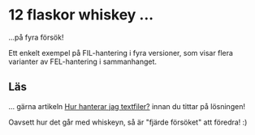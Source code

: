 # 12 flaskor whiskey ...

...på fyra försök!

Ett enkelt exempel på FIL-hantering i fyra versioner, som visar flera varianter av FEL-hantering i sammanhanget.

## Läs

... gärna artikeln [Hur hanterar jag textfiler?](../kursinnehall/resurser/hur-hanterar-jag-textfiler.pdf "Hur hanteras textfiler?") innan du tittar på lösningen! 

Oavsett hur det går med whiskeyn, så är "fjärde försöket" att föredra! :)